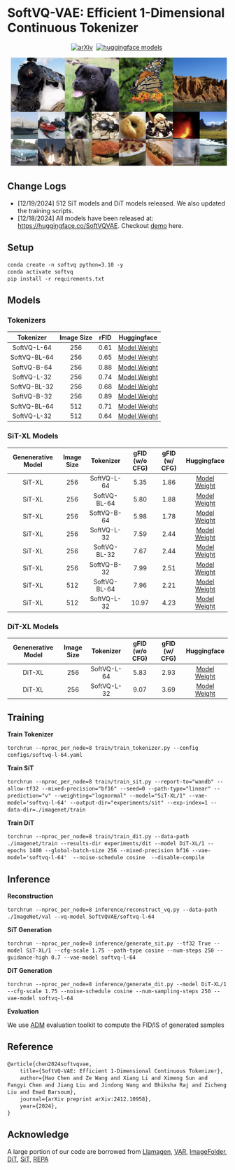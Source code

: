 # SoftVQ-VAE: Efficient 1-Dimensional Continuous Tokenizer


<div align="center">

[![arXiv](https://img.shields.io/badge/arXiv%20paper-2410.01756-b31b1b.svg)](https://arxiv.org/abs/2412.10958v1)&nbsp;
[![huggingface models](https://img.shields.io/badge/%F0%9F%A4%97%20Weights-yellow)](https://huggingface.co/SoftVQVAE)&nbsp;

</div>

![Images generated with 32 and 64 tokens](assets/figure1.jpg)


## Change Logs
* [12/19/2024] 512 SiT models and DiT models released. We also updated the training scripts.
* [12/18/2024] All models have been released at: https://huggingface.co/SoftVQVAE. Checkout [demo](demo/sit.ipynb) here. 


## Setup
```
conda create -n softvq python=3.10 -y
conda activate softvq
pip install -r requirements.txt
```


## Models

### Tokenizers


| Tokenizer 	| Image Size | rFID 	| Huggingface 	|
|:---:	| :---:	| :---:	|:---:	|
| SoftVQ-L-64 	| 256 | 0.61 	| [Model Weight](https://huggingface.co/SoftVQVAE/softvq-l-64) 	|
| SoftVQ-BL-64 	| 256 | 0.65 	| [Model Weight](https://huggingface.co/SoftVQVAE/softvq-bl-64) 	|
| SoftVQ-B-64 	| 256 | 0.88 	| [Model Weight](https://huggingface.co/SoftVQVAE/softvq-b-64) 	|
| SoftVQ-L-32 	| 256 | 0.74 	| [Model Weight](https://huggingface.co/SoftVQVAE/softvq-l-32) 	|
| SoftVQ-BL-32 	| 256 | 0.68 	| [Model Weight](https://huggingface.co/SoftVQVAE/softvq-bl-32) 	|
| SoftVQ-B-32 	| 256 | 0.89 	| [Model Weight](https://huggingface.co/SoftVQVAE/softvq-b-32) 	|
| SoftVQ-BL-64 	| 512 | 0.71 	| [Model Weight](https://huggingface.co/SoftVQVAE/softvq-bl-64-512) 	|
| SoftVQ-L-32 	| 512 | 0.64 	| [Model Weight](https://huggingface.co/SoftVQVAE/softvq-l-32-512) 	|


### SiT-XL Models

| Genenerative Model | Image Size	| Tokenizer 	| gFID (w/o CFG) |	gFID (w/ CFG)| Huggingface 	|
|:---:	|:---:	|:---:	|:---:	|:---:	|:---:	|
| SiT-XL 	| 256 | SoftVQ-L-64 	| 5.35 	| 1.86 | [Model Weight](https://huggingface.co/SoftVQVAE/sit-xl_softvq-l-64) 	|
| SiT-XL 	| 256 | SoftVQ-BL-64 	| 5.80 	| 1.88 | [Model Weight](https://huggingface.co/SoftVQVAE/sit-xl_softvq-bl-64) 	|
| SiT-XL 	| 256 | SoftVQ-B-64 	| 5.98 	| 1.78 | [Model Weight](https://huggingface.co/SoftVQVAE/sit-xl_softvq-b-64) 	|
| SiT-XL 	| 256 | SoftVQ-L-32 	| 7.59 	| 2.44 | [Model Weight](https://huggingface.co/SoftVQVAE/sit-xl_softvq-l-32) 	|
| SiT-XL 	| 256 | SoftVQ-BL-32 	| 7.67 	| 2.44 | [Model Weight](https://huggingface.co/SoftVQVAE/sit-xl_softvq-bl-32) 	|
| SiT-XL 	| 256 | SoftVQ-B-32 	| 7.99 	| 2.51 | [Model Weight](https://huggingface.co/SoftVQVAE/sit-xl_softvq-b-32) 	|
| SiT-XL 	| 512 | SoftVQ-BL-64 	| 7.96 	| 2.21 |[Model Weight](https://huggingface.co/SoftVQVAE/sit-xl_softvq-bl-64-512) 	|
| SiT-XL 	| 512 | SoftVQ-L-32 	| 10.97 	| 4.23 | [Model Weight](https://huggingface.co/SoftVQVAE/sit-xl_softvq-l-32-512) 	|

### DiT-XL Models

| Genenerative Model | Image Size	| Tokenizer 	| gFID (w/o CFG) 	| gFID (w/ CFG) | Huggingface 	|
|:---:	|:---:	|:---:	|:---:	|:---:	|:---:	|
| DiT-XL 	| 256 | SoftVQ-L-64 	| 5.83 	| 2.93 | [Model Weight](https://huggingface.co/SoftVQVAE/dit-xl_softvq-l-64) 	|
| DiT-XL 	| 256 | SoftVQ-L-32 	| 9.07 	| 3.69 | [Model Weight](https://huggingface.co/SoftVQVAE/dit-xl_softvq-bl-64) 	|


## Training 

**Train Tokenizer**
```
torchrun --nproc_per_node=8 train/train_tokenizer.py --config configs/softvq-l-64.yaml
```

**Train SiT**
```
torchrun --nproc_per_node=8 train/train_sit.py --report-to="wandb" --allow-tf32 --mixed-precision="bf16" --seed=0 --path-type="linear" --prediction="v" --weighting="lognormal" --model="SiT-XL/1" --vae-model='softvq-l-64' --output-dir="experiments/sit" --exp-index=1 --data-dir=./imagenet/train
```

**Train DiT**
```
torchrun --nproc_per_node=8 train/train_dit.py --data-path ./imagenet/train --results-dir experiments/dit --model DiT-XL/1 --epochs 1400 --global-batch-size 256 --mixed-precision bf16 --vae-model='softvq-l-64'  --noise-schedule cosine  --disable-compile
```

## Inference


**Reconstruction**
```
torchrun --nproc_per_node=8 inference/reconstruct_vq.py --data-path ./ImageNet/val --vq-model SoftVQVAE/softvq-l-64 
```


**SiT Generation**
```
torchrun --nproc_per_node=8 inference/generate_sit.py --tf32 True --model SiT-XL/1 --cfg-scale 1.75 --path-type cosine --num-steps 250 --guidance-high 0.7 --vae-model softvq-l-64
```

**DiT Generation**
```
torchrun --nproc_per_node=8 inference/generate_dit.py --model DiT-XL/1 --cfg-scale 1.75 --noise-schedule cosine --num-sampling-steps 250 --vae-model softvq-l-64
```


**Evaluation**

We use [ADM](https://github.com/openai/guided-diffusion/tree/main) evaluation toolkit to compute the FID/IS of generated samples



## Reference
```
@article{chen2024softvqvae,
    title={SoftVQ-VAE: Efficient 1-Dimensional Continuous Tokenizer},
    author={Hao Chen and Ze Wang and Xiang Li and Ximeng Sun and Fangyi Chen and Jiang Liu and Jindong Wang and Bhiksha Raj and Zicheng Liu and Emad Barsoum},
    journal={arXiv preprint arXiv:2412.10958},
    year={2024},
}
```

## Acknowledge 
A large portion of our code are borrowed from [Llamagen](https://github.com/FoundationVision/LlamaGen), [VAR](https://github.com/FoundationVision/VAR/tree/main), [ImageFolder](https://github.com/lxa9867/ImageFolder), [DiT](https://github.com/facebookresearch/DiT/tree/main), [SiT](https://github.com/willisma/SiT), [REPA](https://github.com/sihyun-yu/REPA/tree/main)

